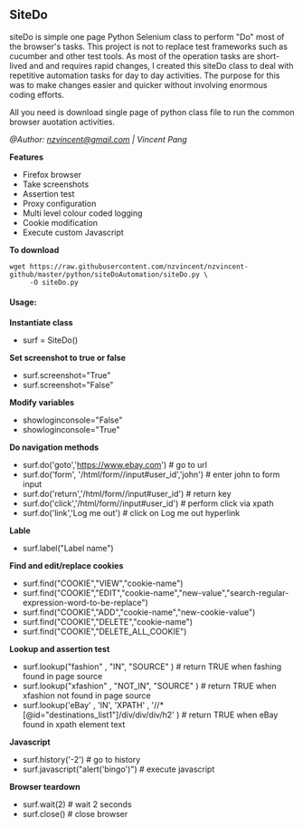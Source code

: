 
## SiteDo

siteDo is simple one page Python Selenium class to perform "Do" most of the browser's tasks.
This project is not to replace test frameworks such as cucumber and other test tools.
As most of the operation tasks are short-lived and and requires rapid changes, 
I created this siteDo class to deal with repetitive automation tasks for day to day activities.
The purpose for this was to make changes easier and quicker without involving enormous coding efforts.

All you need is download single page of python class file to run the common browser auotation activities.

*@Author: nzvincent@gmail.com | Vincent Pang*

**Features**
* Firefox browser
* Take screenshots
* Assertion test
* Proxy configuration
* Multi level colour coded logging
* Cookie modification
* Execute custom Javascript


**To download**

```
wget https://raw.githubusercontent.com/nzvincent/nzvincent-github/master/python/siteDoAutomation/siteDo.py \
     -O siteDo.py
```


#### Usage:

**Instantiate class**
* surf = SiteDo()

**Set screenshot to true or false**
* surf.screenshot="True"
* surf.screenshot="False"

**Modify variables**
* showloginconsole="False"
* showloginconsole="True"

**Do navigation methods**
* surf.do('goto','https://www.ebay.com') # go to url
* surf.do('form', '/html/form//input#user_id','john') # enter john to form input
* surf.do('return','/html/form//input#user_id') # return key
* surf.do('click','/html/form//input#user_id') # perform click via xpath
* surf.do('link','Log me out') # click on Log me out hyperlink 

**Lable**
* surf.label("Label name")

**Find and edit/replace cookies**
* surf.find("COOKIE","VIEW","cookie-name")
* surf.find("COOKIE","EDIT","cookie-name","new-value","search-regular-expression-word-to-be-replace")
* surf.find("COOKIE","ADD","cookie-name","new-cookie-value")
* surf.find("COOKIE","DELETE","cookie-name")
* surf.find("COOKIE","DELETE_ALL_COOKIE")

**Lookup and assertion test**
* surf.lookup("fashion" , "IN", "SOURCE" ) # return TRUE when fashing found in page source
* surf.lookup("xfashion" , "NOT_IN", "SOURCE" ) # return TRUE when xfashion not found in page source
* surf.lookup('eBay' , 'IN', 'XPATH' , '//*[@id="destinations_list1"]/div/div/div/h2' ) # return TRUE when eBay found in xpath element text 


**Javascript**
* surf.history('-2') # go to history 
* surf.javascript("alert('bingo')") # execute javascript

**Browser teardown**
* surf.wait(2) # wait 2 seconds
* surf.close() # close browser


